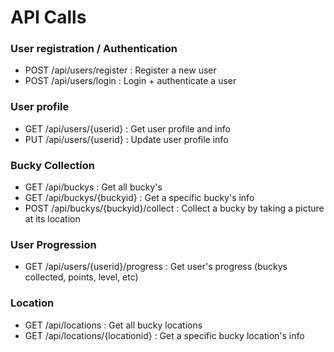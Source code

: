 # API Calls

### User registration / Authentication
- POST /api/users/register : Register a new user
- POST /api/users/login : Login + authenticate a user

### User profile
- GET /api/users/{userid} : Get user profile and info
- PUT /api/users/{userid} : Update user profile info

### Bucky Collection
- GET /api/buckys : Get all bucky's
- GET /api/buckys/{buckyid} : Get a specific bucky's info
- POST /api/buckys/{buckyid}/collect : Collect a bucky by taking a picture at its location

### User Progression
- GET /api/users/{userid}/progress : Get user's progress (buckys collected, points, level, etc)

### Location
- GET /api/locations : Get all bucky locations
- GET /api/locations/{locationid} : Get a specific bucky location's info
